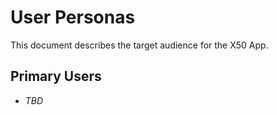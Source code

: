 
# User Personas

This document describes the target audience for the X50 App.

## Primary Users

- _TBD_
